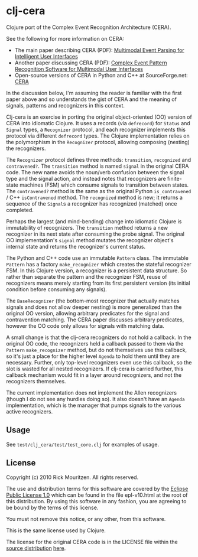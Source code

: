 # clj-cera

Clojure port of the Complex Event Recognition Architecture (CERA).

See the following for more information on CERA:

* The main paper describing CERA (PDF): [Multimodal Event Parsing for Intelligent User Interfaces](http://www.entish.org/published/P2338-fitzgerald.pdf)
* Another paper discussing CERA (PDF): [Complex Event Pattern Recognition Software for Multimodal User Interfaces](http://www.cs.cmu.edu/~aphillips/publications/cera-mics-04.pdf)
* Open-source versions of CERA in Python and C++ at SourceForge.net: [CERA](http://sourceforge.net/projects/cera/)

In the discussion below, I'm assuming the reader is familiar with the first paper above and so understands the gist of CERA and the meaning of signals, patterns and recognizers in this context.

Clj-cera is an exercise in porting the original object-oriented (OO) version of CERA into idiomatic Clojure. It uses a records (via `defrecord`) for `Status` and `Signal` types, a `Recognizer` protocol, and each recognizer implements this protocol via different `defrecord` types. The Clojure implementation relies on the polymorphism in the `Recognizer` protocol, allowing composing (nesting) the recognizers.

The `Recognizer` protocol defines three methods: `transition`, `recognized` and `contravened?`. The `transition` method is named `signal` in the original CERA code. The new name avoids the noun/verb confusion between the signal type and the signal action, and instead notes that recognizers are finite-state machines (FSM) which consume signals to transition between states. The `contravened?` method is the same as the original Python `is_contravened` / C++ `isContravened` method. The `recognized` method is new; it returns a sequence of the `Signal`s a recognizer has recognized (matched) once completed.

Perhaps the largest (and mind-bending) change into idiomatic Clojure is immutability of recognizers. The `transition` method returns a new recognizer in its next state after consuming the probe signal. The original OO implementation's `signal` method mutates the recognizer object's internal state and returns the recognizer's current status.

The Python and C++ code use an immutable `Pattern` class. The immutable `Pattern` has a factory `make_recognizer` which creates the stateful recognizer FSM. In this Clojure version, a recognizer is a persistent data structure. So rather than separate the pattern and the recognizer FSM, reuse of recognizers means merely starting from its first persistent version (its initial condition before consuming any signals).

The `BaseRecognizer` (the bottom-most recognizer that actually matches signals and does not allow deeper nesting) is more generalized than the original OO version, allowing arbitrary predicates for the signal and contravention matching. The CERA paper discusses arbitrary predicates, however the OO code only allows for signals with matching data.

A small change is that the clj-cera recognizers do not hold a callback. In the original OO code, the recognizers held a callback passed to them via the `Pattern` `make_recognizer` method, but do not themselves use this callback, so it's just a place for the higher level `Agenda` to hold them until they are necessary. Further, only top-level recognizers even use this callback, so the slot is wasted for all nested recognizers. If clj-cera is carried further, this callback mechanism would fit in a layer around recognizers, and not the recognizers themselves. 

The current implementation does not implement the Allen recognizers (though I do not see any hurdles doing so). It also doesn't have an `Agenda` implementation, which is the manager that pumps signals to the various active recognizers.

## Usage

See `test/clj_cera/test/test_core.clj` for examples of usage.

<!--
## Installation
-->

## License

Copyright (c) 2010 Rick Mouritzen. All rights reserved.

The use and distribution terms for this software are covered by the
[Eclipse Public License 1.0](http://opensource.org/licenses/eclipse-1.0.php)
which can be found in the file epl-v10.html at the root of this distribution.
By using this software in any fashion, you are agreeing to be bound by
the terms of this license.

You must not remove this notice, or any other, from this software.

This is the same license used by Clojure.

The license for the original CERA code is in the LICENSE file within the [source distribution](http://sourceforge.net/projects/cera/files/cera/1.0/cera-1.0.tar.gz/download) [here](http://sourceforge.net/projects/cera/files/).
